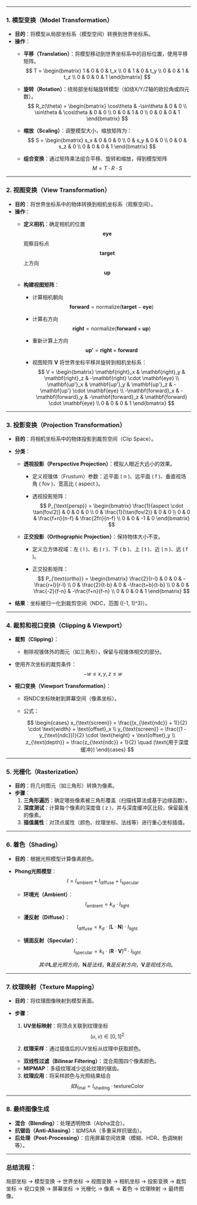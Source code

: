 

---

### **1. 模型变换（Model Transformation）**
- **目的**：将模型从局部坐标系（模型空间）转换到世界坐标系。
- **操作**：
  - **平移（Translation）**：将模型移动到世界坐标系中的目标位置，使用平移矩阵。
    $$
    T = \begin{bmatrix}
    1 & 0 & 0 & t_x \\
    0 & 1 & 0 & t_y \\
    0 & 0 & 1 & t_z \\
    0 & 0 & 0 & 1
    \end{bmatrix}
    $$
    
  - **旋转（Rotation）**：绕局部坐标轴旋转模型（如绕X/Y/Z轴的欧拉角或四元数）。
    $$
    R_z(\theta) = \begin{bmatrix}
    \cos\theta & -\sin\theta & 0 & 0 \\
    \sin\theta & \cos\theta & 0 & 0 \\
    0 & 0 & 1 & 0 \\
    0 & 0 & 0 & 1
    \end{bmatrix}
    $$
    
  - **缩放（Scaling）**：调整模型大小，缩放矩阵为：
    $$
    S = \begin{bmatrix}
    s_x & 0 & 0 & 0 \\
    0 & s_y & 0 & 0 \\
    0 & 0 & s_z & 0 \\
    0 & 0 & 0 & 1
    \end{bmatrix}
    $$
    
    
  - **组合变换**：通过矩阵乘法组合平移、旋转和缩放，得到模型矩阵 
    $$
     M = T \cdot R \cdot S 
    $$

---

### **2. 视图变换（View Transformation）**
- **目的**：将世界坐标系中的物体转换到相机坐标系（观察空间）。
- **操作**：
  - **定义相机**：确定相机的位置 
    $$
    \mathbf{eye}
    $$
    ​					观察目标点 
    $$
    \mathbf{target}
    $$
     					上方向
    $$
     \mathbf{up} 
    $$
  
  - **构建视图矩阵**：
    - 计算相机朝向 
      $$
      \mathbf{forward} = \text{normalize}(\mathbf{target} - \mathbf{eye})
      $$
      
    
    - 计算右方向 
      $$
      \mathbf{right} = \text{normalize}(\mathbf{forward} \times \mathbf{up})
      $$
      
    
    - 重新计算上方向
      $$
      \mathbf{up'} = \mathbf{right} \times \mathbf{forward}
      $$
      
    
    - 视图矩阵 **V** 将世界坐标平移并旋转到相机坐标系：
      $$
      V = \begin{bmatrix}
      \mathbf{right}_x & \mathbf{right}_y & \mathbf{right}_z & -\mathbf{right} \cdot \mathbf{eye} \\
      \mathbf{up'}_x & \mathbf{up'}_y & \mathbf{up'}_z & -\mathbf{up'} \cdot \mathbf{eye} \\
      -\mathbf{forward}_x & -\mathbf{forward}_y & -\mathbf{forward}_z & \mathbf{forward} \cdot \mathbf{eye} \\
      0 & 0 & 0 & 1
      \end{bmatrix}
      $$

---

### **3. 投影变换（Projection Transformation）**
- **目的**：将相机坐标系中的物体投影到裁剪空间（Clip Space）。
- **分类**：
  - **透视投影（Perspective Projection）**：模拟人眼近大远小的效果。
    - 定义视锥体（Frustum）参数：近平面 \( n \)、远平面 \( f \)、垂直视场角 \( fov \)、宽高比 \( aspect \)。
    
    - 透视投影矩阵：
      $$
      P_{\text{persp}} = \begin{bmatrix}
      \frac{1}{aspect \cdot \tan(fov/2)} & 0 & 0 & 0 \\
      0 & \frac{1}{\tan(fov/2)} & 0 & 0 \\
      0 & 0 & \frac{f+n}{n-f} & \frac{2fn}{n-f} \\
      0 & 0 & -1 & 0
      \end{bmatrix}
      $$
  - **正交投影（Orthographic Projection）**：保持物体大小不变。
    - 定义立方体视域：左 \( l \)、右 \( r \)、下 \( b \)、上 \( t \)、近 \( n \)、远 \( f \)。
    
    - 正交投影矩阵：
      $$
      P_{\text{ortho}} = \begin{bmatrix}
      \frac{2}{r-l} & 0 & 0 & -\frac{r+l}{r-l} \\
      0 & \frac{2}{t-b} & 0 & -\frac{t+b}{t-b} \\
      0 & 0 & \frac{-2}{f-n} & -\frac{f+n}{f-n} \\
      0 & 0 & 0 & 1
      \end{bmatrix}
      $$
      
- **结果**：坐标被归一化到裁剪空间（NDC，范围 \([-1, 1]^3\)）。

---

### **4. 裁剪和视口变换（Clipping & Viewport）**
- **裁剪（Clipping）**：
  - 剔除视锥体外的图元（如三角形），保留与视锥体相交的部分。
  
- 使用齐次坐标的裁剪条件：
    $$
     -w \leq x, y, z \leq w 
    $$
  
- **视口变换（Viewport Transformation）**：
  - 将NDC坐标映射到屏幕空间（像素坐标）。
  
  - 公式：
    
    $$
    \begin{cases}
    x_{\text{screen}} = \frac{(x_{\text{ndc}} + 1)}{2} \cdot \text{width} + \text{offset}_x \\
    y_{\text{screen}} = \frac{(1 - y_{\text{ndc}})}{2} \cdot \text{height} + \text{offset}_y \\
    z_{\text{depth}} = \frac{z_{\text{ndc}} + 1}{2} \quad (\text{用于深度缓冲})
    \end{cases}
    $$
    

---

### **5. 光栅化（Rasterization）**
- **目的**：将几何图元（如三角形）转换为像素。
- **步骤**：
  1. **三角形遍历**：确定哪些像素被三角形覆盖（扫描线算法或基于边缘函数）。
  2. **深度测试**：计算每个像素的深度值 \( z \)，并与深度缓冲区比较，保留最浅的像素。
  3. **插值属性**：对顶点属性（颜色、纹理坐标、法线等）进行重心坐标插值。

---

### **6. 着色（Shading）**
- **目的**：根据光照模型计算像素颜色。

- **Phong光照模型**：
  $$
  I = I_{\text{ambient}} + I_{\text{diffuse}} + I_{\text{specular}}
  $$
  
  
  - **环境光（Ambient）**： 
    $$
    I_{\text{ambient}} = k_a \cdot I_{\text{light}}
    $$
    
  
  - **漫反射（Diffuse）**： 
    $$
    I_{\text{diffuse}} = k_d \cdot (\mathbf{L} \cdot \mathbf{N}) \cdot I_{\text{light}}
    $$
    
  
  - **镜面反射（Specular）**：
    $$
    I_{\text{specular}} = k_s \cdot (\mathbf{R} \cdot \mathbf{V})^{\alpha} \cdot I_{\text{light}}
    $$
    
    $$
    其中  \mathbf{L}  是光照方向， \mathbf{N}  是法线， \mathbf{R}  是反射方向， \mathbf{V}  是视线方向。
    $$
    

---

### **7. 纹理映射（Texture Mapping）**
- **目的**：将纹理图像映射到模型表面。
- **步骤**：
  
  1. **UV坐标映射**：将顶点关联到纹理坐标 
     $$
     (u, v) \in [0, 1]^2
     $$
     
  
  2. **纹理采样**：通过插值后的UV坐标从纹理中获取颜色。
    - **双线性过滤（Bilinear Filtering）**：混合周围四个像素颜色。
    - **MIPMAP**：多级纹理减少远处纹理的锯齿。
  
  3. **纹理应用**：将采样颜色与光照结果结合
     $$
     如  I_{\text{final}} = I_{\text{shading}} \cdot \text{textureColor} 
     $$
     

---

### **8. 最终图像生成**
- **混合（Blending）**：处理透明物体（Alpha混合）。
- **抗锯齿（Anti-Aliasing）**：如MSAA（多重采样抗锯齿）。
- **后处理（Post-Processing）**：应用屏幕空间效果（模糊、HDR、色调映射等）。

---

### **总结流程**：
局部坐标 → 模型变换 → 世界坐标 → 视图变换 → 相机坐标 → 投影变换 → 裁剪坐标 → 视口变换 → 屏幕坐标 → 光栅化 → 像素 → 着色 → 纹理映射 → 最终图像。



